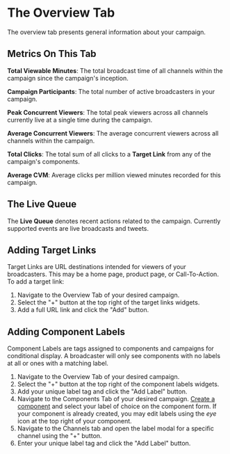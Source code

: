 The Overview Tab
================

The overview tab presents general information about your campaign.

## Metrics On This Tab
**Total Viewable Minutes**: The total broadcast time of all channels within the campaign since the campaign's inception.

**Campaign Participants**: The total number of active broadcasters in your campaign.

**Peak Concurrent Viewers**: The total peak viewers across all channels currently live at a single time during the campaign.

**Average Concurrent Viewers**: The average concurrent viewers across all channels within the campaign.

**Total Clicks**: The total sum of all clicks to a **Target Link** from any of the campaign's components.

**Average CVM**: Average clicks per million viewed minutes recorded for this campaign.

## The Live Queue
The **Live Queue** denotes recent actions related to the campaign. Currently supported events are live broadcasts and tweets.

## Adding Target Links
Target Links are URL destinations intended for viewers of your broadcasters. This may be a home page, product page, or Call-To-Action. To add a target link:
1. Navigate to the Overview Tab of your desired campaign.
2. Select the "+" button at the top right of the target links widgets.
3. Add a full URL link and click the "Add" button.

## Adding Component Labels
Component Labels are tags assigned to components and campaigns for conditional display. A broadcaster will only see components with no labels at all or ones with a matching label.
1. Navigate to the Overview Tab of your desired campaign.
2. Select the "+" button at the top right of the component labels widgets.
3. Add your unique label tag and click the "Add Label" button.
4. Navigate to the Components Tab of your desired campaign. [Create a component](http://advocate-docs.readthedocs.io/en/latest/BRANDS%20&%20MANAGERS/2%20Managing%20Your%20Campaigns/) and select your label of choice on the component form. If your component is already created, you may edit labels using the *eye* icon at the top right of your component.
5. Navigate to the Channels tab and open the label modal for a specific channel using the "+" button.
6. Enter your unique label tag and click the "Add Label" button.
